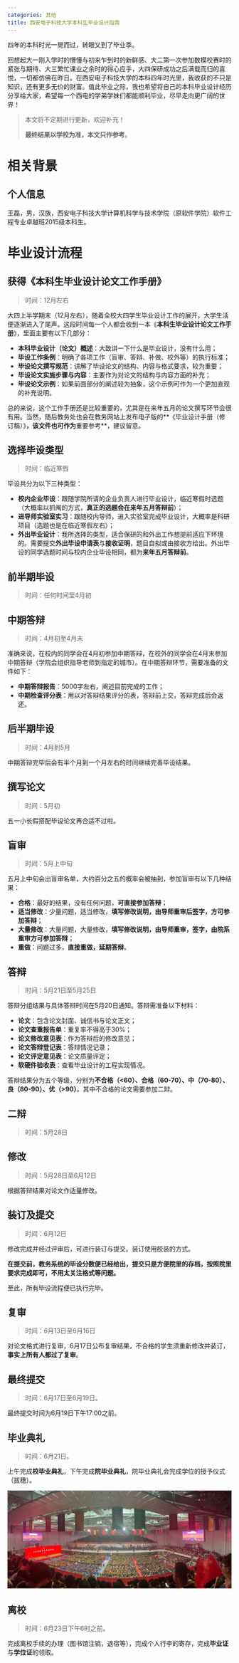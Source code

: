 ```yaml
---
categories: 其他
title: 西安电子科技大学本科生毕业设计指南
---
```


四年的本科时光一晃而过，转眼又到了毕业季。

回想起大一刚入学时的懵懂与初来乍到时的新鲜感、大二第一次参加数模校赛时的紧张与期待、大三繁忙课业之余时的得心应手，大四保研成功之后满载而归的喜悦，一切都仿佛在昨日。在西安电子科技大学的本科四年时光里，我收获的不只是知识，还有更多无价的财富。值此毕业之际，我也希望将自己的本科毕业设计经历分享给大家，希望每一个西电的学弟学妹们都能顺利毕业，尽早走向更广阔的世界！

> 本文将不定期进行更新，欢迎补充！
>
> **最终结果以学校为准，本文只作参考**。

# 相关背景

## 个人信息

王磊，男，汉族，西安电子科技大学计算机科学与技术学院（原软件学院）软件工程专业卓越班2015级本科生。

# 毕业设计流程

## 获得《本科生毕业设计论文工作手册》

> 时间：12月左右

大四上半学期末（12月左右），随着全校大四学生毕业设计工作的展开，大学生活便逐渐进入了尾声。这段时间每一个人都会收到一本《**本科生毕业设计论文工作手册**》，里面主要有以下几部分：

- **本科毕业设计（论文）概述**：大致讲一下什么是毕业设计，没有什么用；
- **毕设工作条例**：明确了各项工作（盲审、答辩、补做、校外等）的执行标准；
- **毕设论文撰写规范**：讲解了毕设论文的结构、内容与格式要求，较为重要；
- **毕设论文实施步骤与内容**：主要作为对论文的结构与内容方面的补充；
- **毕设论文示例**：如果前面部分的阐述较为抽象，这个示例可作为一个更加直观的补充说明。

总的来说，这个工作手册还是比较重要的，尤其是在来年五月的论文撰写环节会很有用。当然，随后教务处也会在教务网站上发布电子版的**《毕业设计手册（修订稿）》**，该文件也可作为**重要参考**，建议留意。

## 选择毕设类型

> 时间：临近寒假

毕设共分为以下三种类型：

- **校内企业毕设**：跟随学院所请的企业负责人进行毕业设计，临近寒假时选题（大概率以抓阄的方式，**真正的选题会在来年五月答辩前**）；
- **进导师实验室实习**：跟随校内导师，进入实验室完成毕业设计，大概率是科研项目（选题也是在临近寒假左右）；
- **外出毕业设计**：我所选择的类型，适合保研的和外出工作想提前适应下环境的。需要提交**外出毕设申请表**与**接收证明**，题目自拟或由接收方给出。外出毕设的同学选题时间与校内企业毕设相同，都为**来年五月答辩前**。

## 前半期毕设

> 时间：任何时间至4月初

## 中期答辩

> 时间：4月初至4月末

准确来说，在校内的同学会在4月初参加中期答辩，在校外的同学会在4月末参加中期答辩（学院会组织指导老师到指定的城市）。在中期答辩环节，需要准备的文件如下：

- **中期答辩报告**：5000字左右，阐述目前完成的工作；
- **中期检查评分表**：用以对答辩结果评分的表，答辩前上交，答辩完成后会返还。

## 后半期毕设

> 时间：4月到5月

中期答辩完毕后会有半个月到一个月左右的时间继续完善毕设结果。

## 撰写论文

> 时间：5月初

五一小长假搭配毕设论文再合适不过啦。

## 盲审

> 时间：5月上中旬

五月上中旬会出盲审名单，大约百分之五的概率会被抽到，参加盲审有以下几种结果：

- **合格**：最好的结果，没有任何问题，**可直接参加答辩**；
- **适当修改**：少量问题，适当修改，**填写修改说明，由导师重审后签字，方可参加答辩**；
- **大量修改**：大量问题，大量修改，**填写修改说明，由导师重审，签字，由院系重审方可参加答辩**；
- **重做**：问题过多，**直接重做，延期答辩**。

## 答辩

> 时间：5月21日至5月25日

答辩分组结果与具体答辩时间在5月20日通知。答辩需准备以下材料：

- **论文**：包含论文封面、诚信书与论文正文；
- **论文查重报告单**：重复率不得高于30%；
- **论文修改意见表**：作为答辩后的修改意见；
- **论文答辩登记表**：答辩情况记录；
- **论文评定意见表**：论文质量评定；
- **软硬件验收表**：查看毕业设计的工程实现情况。

答辩结果分为五个等级，分别为**不合格（<60）、合格（60-70）、中（70-80）、良（80-90）、优（>90）**。其中不合格的论文需要参加二辩。

## 二辩

> 时间：5月28日

## 修改

> 时间：5月28日至6月12日

根据答辩结果对论文作适量修改。

## 装订及提交

> 时间：6月12日

修改完成并经过评审后，可进行装订与提交。装订使用胶装的方式。

**在提交前，教务系统的毕设分数便已经给出，提交只是方便院里的存档，按照院里要求完成即可，不用太关注格式等问题。**

至此，所有毕设流程便已执行完毕。

## 复审

> 时间：6月13日至6月16日

对论文格式进行复审，6月17日公布复审结果，不合格的学生须重新修改并装订，**事实上所有人都过了复审**。

## 最终提交

> 时间：6月17日至6月19日。

最终提交时间为6月19日下午17:00之前。

## 毕业典礼

> 时间：6月21日。

上午完成**校毕业典礼**，下午完成**院毕业典礼**，院毕业典礼会完成学位的授予仪式（拔穗）。

![](../../img/graduate.jpg)

## 离校

> 时间：6月23日下午6时之前。

完成离校手续的办理（图书馆注销，退宿等），完成个人行李的寄存，完成**毕业证**与**学位证**的领取。